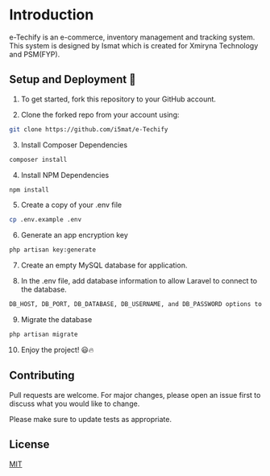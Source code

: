 # Introduction 

e-Techify is an e-commerce, inventory management and tracking system. This system is designed by Ismat which is created for Xmiryna Technology and PSM(FYP).

## Setup and Deployment 🔧

1. To get started, fork this repository to your GitHub account.
   

2. Clone the forked repo from your account using:
```bash
git clone https://github.com/i5mat/e-Techify
```

3. Install Composer Dependencies
```bash
composer install
```

4. Install NPM Dependencies
```bash
npm install
```

5. Create a copy of your .env file
```bash
cp .env.example .env
```

6. Generate an app encryption key
```bash
php artisan key:generate
```

7. Create an empty MySQL database for application.
   

8. In the .env file, add database information to allow Laravel to connect to the database.
```bash
DB_HOST, DB_PORT, DB_DATABASE, DB_USERNAME, and DB_PASSWORD options to match the credentials of the database you just created.
```

9. Migrate the database
```bash
php artisan migrate
```

10. Enjoy the project! 😃🔥


## Contributing
Pull requests are welcome. For major changes, please open an issue first to discuss what you would like to change.

Please make sure to update tests as appropriate.

## License
[MIT](https://choosealicense.com/licenses/mit/)
